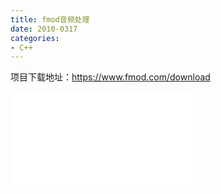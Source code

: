 ```yaml
---
title: fmod音频处理
date: 2010-0317
categories:
- C++
---
```

<!-- toc -->

项目下载地址：https://www.fmod.com/download

![Alt text](/images/QQ_Voicer.7z)

